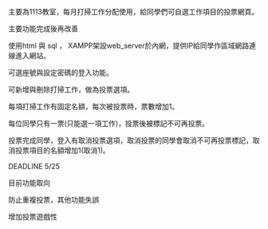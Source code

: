 <!-- 撰寫一個網頁投票小遊戲的企劃書可以幫助你清晰地傳達你的想法和計劃。以下是一些步驟和建議，以幫助你編寫企劃書： -->

<!-- 1. 簡介：開始企劃書時，提供一個簡要的介紹，包括你的目標、該遊戲的用途和目標受眾。這一部分可以提供一個整體的概述，使讀者能夠了解你計劃的主要內容。 -->

主要為1113教室，每月打掃工作分配使用，給同學們可自選工作項目的投票網頁。



<!-- 2. 遊戲概要：描述你的網頁投票小遊戲的主要功能和遊戲流程。包括遊戲的基本規則、遊戲界面和互動方式。你可以提供一些示意圖或草圖來幫助讀者更好地理解遊戲的外觀和操作方式。 -->

主要功能完成後再改善




<!-- 3. 技術要求：列出該遊戲所需的技術要求，包括開發環境、程式語言、框架和任何相關的資源。這將幫助你的小組成員或開發人員了解他們需要具備的技能和工具。 -->

使用html 與 sql ， XAMPP架設web_server於內網，提供IP給同學作區域網路連線進入網站。


<!-- 4. 功能需求：列出遊戲的主要功能需求。這可能包括投票系統的設計、用戶註冊和登錄、統計報告生成等。你可以根據優先順序將功能分為核心功能和擴展功能。 -->

可選座號與設定密碼的登入功能。

可新增與刪除打掃工作，做為投票選項。

每項打掃工作有固定名額，每次被投票時，票數增加1。

每位同學只有一票(只能選一項工作)，投票後被標記不可再投票。

投票完成同學，登入有取消投票選項，取消投票的同學會取消不可再投票標記，取消投票項目的名額增加1(取消1)。







<!-- 5. 進度安排：制定一個進度計劃，確定開發的里程碑和時間表。這將幫助你的小組或開發人員在預定時間內完成工作，並確保項目的進展順利。 -->

DEADLINE 5/25

<!-- 6. 使用者體驗：描述遊戲的使用者體驗設計，包括界面設計、互動流程和導航結構。著重於提供簡單易用、直觀且具有吸引力的使用者界面。 -->

目前功能取向

<!-- 7. 測試和驗收：設定測試計劃，確定遊戲開發的測試策略和方法。這將有助於確保遊戲的穩定性和功能正常運作。 -->

防止重複投票，其他功能失誤

<!-- 8. 預算和資源：估計開發遊戲所需的預算和資源，包括開發人員、設計師、伺服器等。這將幫助你確定項目的可行性和成本控制。 -->



<!-- 9. 風險管理：識別可能出現的風險和挑戰，並提供應對策略。這可以包括技術問題、時間延誤、資源不足等方面。 -->

<!-- 10. 未來發展：討論遊戲的未來發展計劃，包括擴展功能、用戶反饋和更新升級。 -->

增加投票遊戲性

<!-- 這些步驟可以幫助你組織和傳達你的企劃書，並讓小組成員更好地理解你的網頁投票小遊戲的概念和計劃。記得以清晰、簡潔且易於理解的方式撰寫，並提供圖片、示意圖或流程圖來支持你的說明。 -->